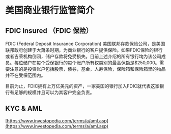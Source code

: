 # 美国商业银行监管简介

## FDIC Insured （FDIC 保险）

FDIC \(Federal Deposit Insurance Corporation\) 美国联邦存款保险公司，是美国联邦政府创建于大萧条时期，为商业银行的客户提供保险。如果FDIC保险的银行或者吉荣机构倒闭，储户存款将免受损失。目前上述介绍的所有银行均为该公司成员。每位储户在每个受保银行的每个账户所有权类别的最高保额是$250,000。需要注意的是投资账户包括股票，债券，基金，人寿保险，保险箱和保险箱里的物品并不在受保范围内。

目前为止，FDIC拥有上万亿美元的资产，一家美国的银行加入FDIC就代表这家银行有足够的规模并且可以为其客户完全负责。

## KYC & AML

[https://www.investopedia.com/terms/a/aml.asp](https://www.investopedia.com/terms/a/aml.asp)


